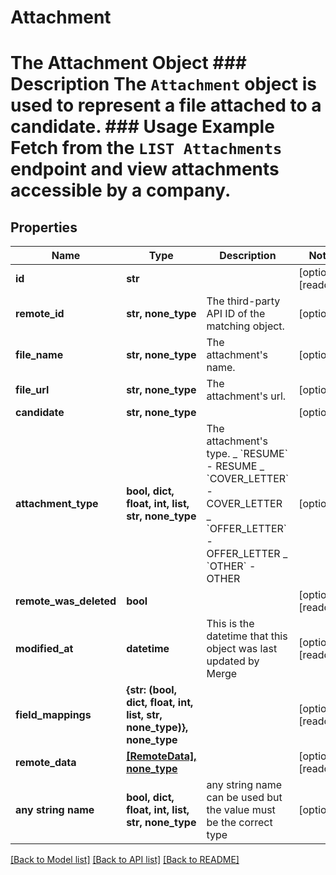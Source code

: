 # Attachment

# The Attachment Object ### Description The `Attachment` object is used to represent a file attached to a candidate. ### Usage Example Fetch from the `LIST Attachments` endpoint and view attachments accessible by a company.

## Properties

| Name                   | Type                                                                 | Description                                                                                                                                                              | Notes                 |
| ---------------------- | -------------------------------------------------------------------- | ------------------------------------------------------------------------------------------------------------------------------------------------------------------------ | --------------------- |
| **id**                 | **str**                                                              |                                                                                                                                                                          | [optional] [readonly] |
| **remote_id**          | **str, none_type**                                                   | The third-party API ID of the matching object.                                                                                                                           | [optional]            |
| **file_name**          | **str, none_type**                                                   | The attachment&#39;s name.                                                                                                                                               | [optional]            |
| **file_url**           | **str, none_type**                                                   | The attachment&#39;s url.                                                                                                                                                | [optional]            |
| **candidate**          | **str, none_type**                                                   |                                                                                                                                                                          | [optional]            |
| **attachment_type**    | **bool, dict, float, int, list, str, none_type**                     | The attachment&#39;s type. _ &#x60;RESUME&#x60; - RESUME _ &#x60;COVER_LETTER&#x60; - COVER_LETTER _ &#x60;OFFER_LETTER&#x60; - OFFER_LETTER _ &#x60;OTHER&#x60; - OTHER | [optional]            |
| **remote_was_deleted** | **bool**                                                             |                                                                                                                                                                          | [optional] [readonly] |
| **modified_at**        | **datetime**                                                         | This is the datetime that this object was last updated by Merge                                                                                                          | [optional] [readonly] |
| **field_mappings**     | **{str: (bool, dict, float, int, list, str, none_type)}, none_type** |                                                                                                                                                                          | [optional] [readonly] |
| **remote_data**        | [**[RemoteData], none_type**](RemoteData.md)                         |                                                                                                                                                                          | [optional] [readonly] |
| **any string name**    | **bool, dict, float, int, list, str, none_type**                     | any string name can be used but the value must be the correct type                                                                                                       | [optional]            |

[[Back to Model list]](../README.md#documentation-for-models) [[Back to API list]](../README.md#documentation-for-api-endpoints) [[Back to README]](../README.md)
